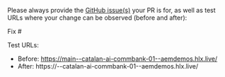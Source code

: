 Please always provide the [GitHub issue(s)](../issues) your PR is for, as well as test URLs where your change can be observed (before and after):

Fix #<gh-issue-id>

Test URLs:
- Before: https://main--catalan-ai-commbank-01--aemdemos.hlx.live/
- After: https://<branch>--catalan-ai-commbank-01--aemdemos.hlx.live/
